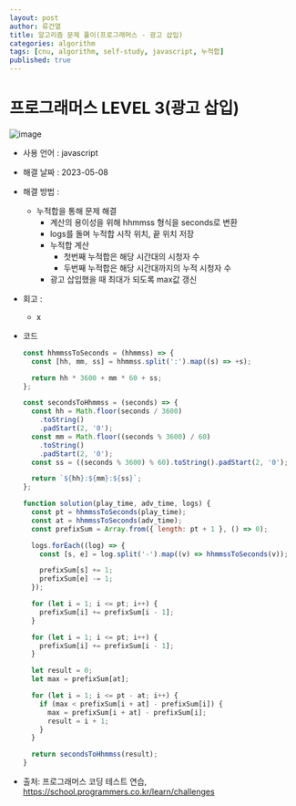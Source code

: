 ```yaml
---
layout: post
author: 류건열
title: 알고리즘 문제 풀이(프로그래머스 - 광고 삽입)
categories: algorithm
tags: [cnu, algorithm, self-study, javascript, 누적합]
published: true
---
```


# 프로그래머스 LEVEL 3(광고 삽입)

![image](https://user-images.githubusercontent.com/34560965/236738125-1f8a60a0-da9e-4e28-82f5-8eb29860f75c.png)

- 사용 언어 : javascript

- 해결 날짜 : 2023-05-08

- 해결 방법 :

  - 누적합을 통해 문제 해결
    - 계산의 용이성을 위해 hhmmss 형식을 seconds로 변환
    - logs를 돌며 누적합 시작 위치, 끝 위치 저장
    - 누적합 계산
      - 첫번째 누적합은 해당 시간대의 시청자 수
      - 두번째 누적합은 해당 시간대까지의 누적 시청자 수
    - 광고 삽입했을 때 최대가 되도록 max값 갱신

- 회고 :

  - x

- 코드

  ```javascript
  const hhmmssToSeconds = (hhmmss) => {
    const [hh, mm, ss] = hhmmss.split(':').map((s) => +s);

    return hh * 3600 + mm * 60 + ss;
  };

  const secondsToHhmmss = (seconds) => {
    const hh = Math.floor(seconds / 3600)
      .toString()
      .padStart(2, '0');
    const mm = Math.floor((seconds % 3600) / 60)
      .toString()
      .padStart(2, '0');
    const ss = ((seconds % 3600) % 60).toString().padStart(2, '0');

    return `${hh}:${mm}:${ss}`;
  };

  function solution(play_time, adv_time, logs) {
    const pt = hhmmssToSeconds(play_time);
    const at = hhmmssToSeconds(adv_time);
    const prefixSum = Array.from({ length: pt + 1 }, () => 0);

    logs.forEach((log) => {
      const [s, e] = log.split('-').map((v) => hhmmssToSeconds(v));

      prefixSum[s] += 1;
      prefixSum[e] -= 1;
    });

    for (let i = 1; i <= pt; i++) {
      prefixSum[i] += prefixSum[i - 1];
    }

    for (let i = 1; i <= pt; i++) {
      prefixSum[i] += prefixSum[i - 1];
    }

    let result = 0;
    let max = prefixSum[at];

    for (let i = 1; i <= pt - at; i++) {
      if (max < prefixSum[i + at] - prefixSum[i]) {
        max = prefixSum[i + at] - prefixSum[i];
        result = i + 1;
      }
    }

    return secondsToHhmmss(result);
  }
  ```

- 출처: 프로그래머스 코딩 테스트 연습, https://school.programmers.co.kr/learn/challenges
